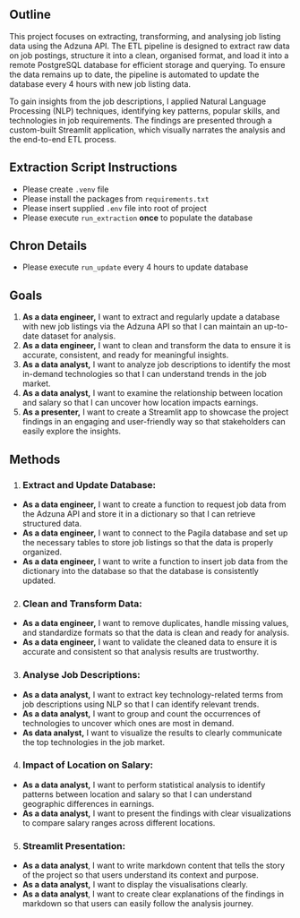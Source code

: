  ## Outline

This project focuses on extracting, transforming, and analysing job listing data using the Adzuna API. The ETL pipeline is designed to extract raw data on job postings, structure it into a clean, organised format, and load it into a remote PostgreSQL database for efficient storage and querying. To ensure the data remains up to date, the pipeline is automated to update the database every 4 hours with new job listing data.

To gain insights from the job descriptions, I applied Natural Language Processing (NLP) techniques, identifying key patterns, popular skills, and technologies in job requirements. The findings are presented through a custom-built Streamlit application, which visually narrates the analysis and the end-to-end ETL process.

 ## Extraction Script Instructions
- Please create `.venv` file
- Please install the packages from `requirements.txt`
- Please insert supplied `.env` file into root of project
- Please execute `run_extraction` **once** to populate the database

## Chron Details
- Please execute `run_update` every 4 hours to update database

## Goals
1. **As a data engineer,** I want to extract and regularly update a database with new job listings via the Adzuna API so that I can maintain an up-to-date dataset for analysis.
2. **As a data engineer,** I want to clean and transform the data to ensure it is accurate, consistent, and ready for meaningful insights.
3. **As a data analyst,** I want to analyze job descriptions to identify the most in-demand technologies so that I can understand trends in the job market.
4. **As a data analyst,** I want to examine the relationship between location and salary so that I can uncover how location impacts earnings.
5. **As a presenter,** I want to create a Streamlit app to showcase the project findings in an engaging and user-friendly way so that stakeholders can easily explore the insights.


## Methods 

1. ### Extract and Update Database:

- **As a data engineer,** I want to create a function to request job data from the Adzuna API and store it in a dictionary so that I can retrieve structured data.
- **As a data engineer,** I want to connect to the Pagila database and set up the necessary tables to store job listings so that the data is properly organized.
- **As a data engineer,** I want to write a function to insert job data from the dictionary into the database so that the database is consistently updated.
   

2. ### Clean and Transform Data:

- **As a data engineer,** I want to remove duplicates, handle missing values, and standardize formats so that the data is clean and ready for analysis.
- **As a data engineer,** I want to validate the cleaned data to ensure it is accurate and consistent so that analysis results are trustworthy.

3. ### Analyse Job Descriptions:

- **As a data analyst,** I want to extract key technology-related terms from job descriptions using NLP so that I can identify relevant trends.
- **As a data analyst,** I want to group and count the occurrences of technologies to uncover which ones are most in demand.
- **As data analyst,** I want to visualize the results to clearly communicate the top technologies in the job market.

4. ### Impact of Location on Salary:

- **As a data analyst,** I want to perform statistical analysis to identify patterns between location and salary so that I can understand geographic differences in earnings.
- **As a data analyst,** I want to present the findings with clear visualizations to compare salary ranges across different locations.


5. ### Streamlit Presentation:

- **As a data analyst**, I want to write markdown content that tells the story of the project so that users understand its context and purpose.
- **As a data analyst,** I want to display the visualisations clearly.
- **As a data analyst**, I want to create clear explanations of the findings in markdown so that users can easily follow the analysis journey.






